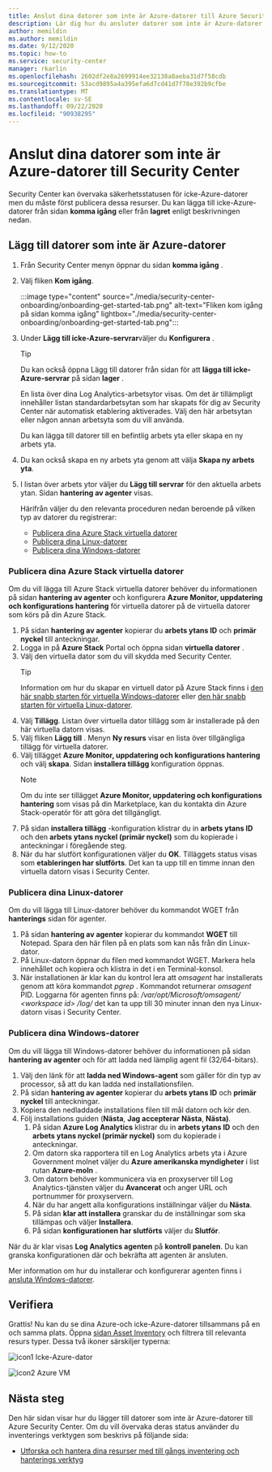 ```yaml
---
title: Anslut dina datorer som inte är Azure-datorer till Azure Security Center
description: Lär dig hur du ansluter datorer som inte är Azure-datorer till Security Center
author: memildin
ms.author: memildin
ms.date: 9/12/2020
ms.topic: how-to
ms.service: security-center
manager: rkarlin
ms.openlocfilehash: 2602df2e8a2699914ee32138a8aeba31d7f58cdb
ms.sourcegitcommit: 53acd9895a4a395efa6d7cd41d7f78e392b9cfbe
ms.translationtype: MT
ms.contentlocale: sv-SE
ms.lasthandoff: 09/22/2020
ms.locfileid: "90938295"
---
```

#  <a name="connect-your-non-azure-machines-to-security-center"></a>Anslut dina datorer som inte är Azure-datorer till Security Center

Security Center kan övervaka säkerhetsstatusen för icke-Azure-datorer men du måste först publicera dessa resurser. Du kan lägga till icke-Azure-datorer från sidan **komma igång** eller från **lagret** enligt beskrivningen nedan.

## <a name="add-non-azure-computers"></a>Lägg till datorer som inte är Azure-datorer 

1. Från Security Center menyn öppnar du sidan **komma igång** .
1. Välj fliken **Kom igång**.

    :::image type="content" source="./media/security-center-onboarding/onboarding-get-started-tab.png" alt-text="Fliken kom igång på sidan komma igång" lightbox="./media/security-center-onboarding/onboarding-get-started-tab.png":::

1. Under **Lägg till icke-Azure-servrar**väljer du **Konfigurera** .

    > [!TIP]
    > Du kan också öppna Lägg till datorer från sidan för att **lägga till icke-Azure-servrar** på sidan **lager** .

    En lista över dina Log Analytics-arbetsytor visas. Om det är tillämpligt innehåller listan standardarbetsytan som har skapats för dig av Security Center när automatisk etablering aktiverades. Välj den här arbetsytan eller någon annan arbetsyta som du vill använda.

    Du kan lägga till datorer till en befintlig arbets yta eller skapa en ny arbets yta. 

1. Du kan också skapa en ny arbets yta genom att välja  **Skapa ny arbets yta**.

1. I listan över arbets ytor väljer du **Lägg till servrar** för den aktuella arbets ytan.
    Sidan **hantering av agenter** visas.

    Härifrån väljer du den relevanta proceduren nedan beroende på vilken typ av datorer du registrerar:

    - [Publicera dina Azure Stack virtuella datorer](#onboard-your-azure-stack-vms)
    - [Publicera dina Linux-datorer](#onboard-your-linux-machines)
    - [Publicera dina Windows-datorer](#onboard-your-windows-machines)


### <a name="onboard-your-azure-stack-vms"></a>Publicera dina Azure Stack virtuella datorer
Om du vill lägga till Azure Stack virtuella datorer behöver du informationen på sidan **hantering av agenter** och konfigurera **Azure Monitor, uppdatering och konfigurations hantering** för virtuella datorer på de virtuella datorer som körs på din Azure Stack.
1. På sidan **hantering av agenter** kopierar du **arbets ytans ID** och **primär nyckel** till anteckningar.
1. Logga in på **Azure Stack** Portal och öppna sidan **virtuella datorer** .
1. Välj den virtuella dator som du vill skydda med Security Center.
    >[!TIP]
    > Information om hur du skapar en virtuell dator på Azure Stack finns i [den här snabb starten för virtuella Windows-datorer](https://docs.microsoft.com/azure/azure-stack/user/azure-stack-quick-windows-portal) eller [den här snabb starten för virtuella Linux-datorer](https://docs.microsoft.com/azure/azure-stack/user/azure-stack-quick-linux-portal).
1. Välj **Tillägg**. Listan över virtuella dator tillägg som är installerade på den här virtuella datorn visas.
1. Välj fliken **Lägg till** . Menyn **Ny resurs** visar en lista över tillgängliga tillägg för virtuella datorer.
1. Välj tillägget **Azure Monitor, uppdatering och konfigurations hantering** och välj **skapa**. Sidan **installera tillägg** konfiguration öppnas.
    >[!NOTE]
    > Om du inte ser tillägget **Azure Monitor, uppdatering och konfigurations hantering** som visas på din Marketplace, kan du kontakta din Azure Stack-operatör för att göra det tillgängligt.
1. På sidan **installera tillägg** -konfiguration klistrar du in **arbets ytans ID** och den **arbets ytans nyckel (primär nyckel)** som du kopierade i anteckningar i föregående steg.
1. När du har slutfört konfigurationen väljer du **OK**. Tilläggets status visas som **etableringen har slutförts**. Det kan ta upp till en timme innan den virtuella datorn visas i Security Center.


### <a name="onboard-your-linux-machines"></a>Publicera dina Linux-datorer
Om du vill lägga till Linux-datorer behöver du kommandot WGET från **hanterings** sidan för agenter.
1. På sidan **hantering av agenter** kopierar du kommandot **WGET** till Notepad. Spara den här filen på en plats som kan nås från din Linux-dator.
1. På Linux-datorn öppnar du filen med kommandot WGET. Markera hela innehållet och kopiera och klistra in det i en Terminal-konsol.
1. När installationen är klar kan du kontrol lera att *omsagent* har installerats genom att köra kommandot *pgrep* . Kommandot returnerar *omsagent* PID.
    Loggarna för agenten finns på: */var/opt/Microsoft/omsagent/ \<workspace id> /log/* det kan ta upp till 30 minuter innan den nya Linux-datorn visas i Security Center.


### <a name="onboard-your-windows-machines"></a>Publicera dina Windows-datorer
Om du vill lägga till Windows-datorer behöver du informationen på sidan **hantering av agenter** och för att ladda ned lämplig agent fil (32/64-bitars).
1. Välj den länk för att **ladda ned Windows-agent** som gäller för din typ av processor, så att du kan ladda ned installationsfilen.
1. På sidan **hantering av agenter** kopierar du **arbets ytans ID** och **primär nyckel** till anteckningar.
1. Kopiera den nedladdade installations filen till mål datorn och kör den.
1. Följ installations guiden (**Nästa**, **Jag accepterar** **Nästa**, **Nästa)**.
    1. På sidan **Azure Log Analytics** klistrar du in **arbets ytans ID** och den **arbets ytans nyckel (primär nyckel)** som du kopierade i anteckningar.
    1. Om datorn ska rapportera till en Log Analytics arbets yta i Azure Government molnet väljer du **Azure amerikanska myndigheter** i list rutan **Azure-moln** .
    1. Om datorn behöver kommunicera via en proxyserver till Log Analytics-tjänsten väljer du **Avancerat** och anger URL och portnummer för proxyservern.
    1. När du har angett alla konfigurations inställningar väljer du **Nästa**.
    1. På sidan **klar att installera** granskar du de inställningar som ska tillämpas och väljer **Installera**.
    1. På sidan **konfigurationen har slutförts** väljer du **Slutför**.

När du är klar visas **Log Analytics agenten** på **kontroll panelen**. Du kan granska konfigurationen där och bekräfta att agenten är ansluten.

Mer information om hur du installerar och konfigurerar agenten finns i [ansluta Windows-datorer](../azure-monitor/platform/agent-windows.md#install-agent-using-setup-wizard).


## <a name="verifying"></a>Verifiera
Grattis! Nu kan du se dina Azure-och icke-Azure-datorer tillsammans på en och samma plats. Öppna [sidan Asset Inventory](asset-inventory.md) och filtrera till relevanta resurs typer. Dessa två ikoner särskiljer typerna:

  ![icon1](./media/quick-onboard-linux-computer/security-center-monitoring-icon1.png) Icke-Azure-dator

  ![icon2](./media/quick-onboard-linux-computer/security-center-monitoring-icon2.png) Azure VM


## <a name="next-steps"></a>Nästa steg

Den här sidan visar hur du lägger till datorer som inte är Azure-datorer till Azure Security Center. Om du vill övervaka deras status använder du inventerings verktygen som beskrivs på följande sida:

- [Utforska och hantera dina resurser med till gångs inventering och hanterings verktyg](asset-inventory.md)